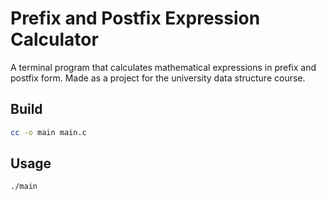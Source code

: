 # Prefix and Postfix Expression Calculator
A terminal program that calculates mathematical expressions in prefix and postfix form. Made as a project for the university data structure course. 

## Build
```bash
cc -o main main.c
```

## Usage
```bash
./main
```
